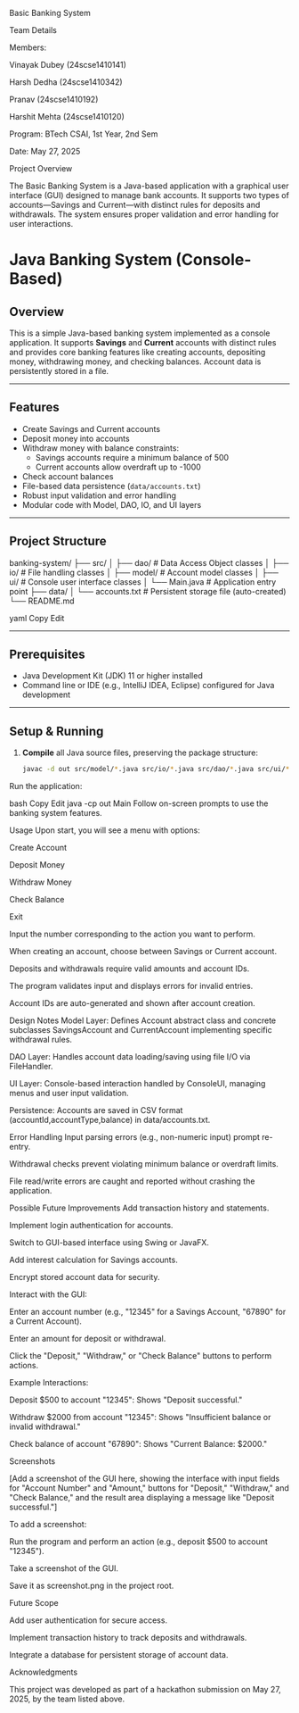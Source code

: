 Basic Banking System

Team Details





Members:





Vinayak Dubey (24scse1410141)



Harsh Dedha (24scse1410342)



Pranav (24scse1410192)



Harshit Mehta (24scse1410120)



Program: BTech CSAI, 1st Year, 2nd Sem



Date: May 27, 2025

Project Overview

The Basic Banking System is a Java-based application with a graphical user interface (GUI) designed to manage bank accounts. It supports two types of accounts—Savings and Current—with distinct rules for deposits and withdrawals. The system ensures proper validation and error handling for user interactions.

# Java Banking System (Console-Based)

## Overview
This is a simple Java-based banking system implemented as a console application. It supports **Savings** and **Current** accounts with distinct rules and provides core banking features like creating accounts, depositing money, withdrawing money, and checking balances. Account data is persistently stored in a file.

---

## Features

- Create Savings and Current accounts  
- Deposit money into accounts  
- Withdraw money with balance constraints:
  - Savings accounts require a minimum balance of 500  
  - Current accounts allow overdraft up to -1000  
- Check account balances  
- File-based data persistence (`data/accounts.txt`)  
- Robust input validation and error handling  
- Modular code with Model, DAO, IO, and UI layers

---

## Project Structure

banking-system/
├── src/
│ ├── dao/ # Data Access Object classes
│ ├── io/ # File handling classes
│ ├── model/ # Account model classes
│ ├── ui/ # Console user interface classes
│ └── Main.java # Application entry point
├── data/
│ └── accounts.txt # Persistent storage file (auto-created)
└── README.md

yaml
Copy
Edit

---

## Prerequisites

- Java Development Kit (JDK) 11 or higher installed  
- Command line or IDE (e.g., IntelliJ IDEA, Eclipse) configured for Java development

---

## Setup & Running

1. **Compile** all Java source files, preserving the package structure:
   ```bash
   javac -d out src/model/*.java src/io/*.java src/dao/*.java src/ui/*.java src/Main.java
Run the application:

bash
Copy
Edit
java -cp out Main
Follow on-screen prompts to use the banking system features.

Usage
Upon start, you will see a menu with options:

Create Account

Deposit Money

Withdraw Money

Check Balance

Exit

Input the number corresponding to the action you want to perform.

When creating an account, choose between Savings or Current account.

Deposits and withdrawals require valid amounts and account IDs.

The program validates input and displays errors for invalid entries.

Account IDs are auto-generated and shown after account creation.

Design Notes
Model Layer: Defines Account abstract class and concrete subclasses SavingsAccount and CurrentAccount implementing specific withdrawal rules.

DAO Layer: Handles account data loading/saving using file I/O via FileHandler.

UI Layer: Console-based interaction handled by ConsoleUI, managing menus and user input validation.

Persistence: Accounts are saved in CSV format (accountId,accountType,balance) in data/accounts.txt.

Error Handling
Input parsing errors (e.g., non-numeric input) prompt re-entry.

Withdrawal checks prevent violating minimum balance or overdraft limits.

File read/write errors are caught and reported without crashing the application.

Possible Future Improvements
Add transaction history and statements.

Implement login authentication for accounts.

Switch to GUI-based interface using Swing or JavaFX.

Add interest calculation for Savings accounts.

Encrypt stored account data for security.



Interact with the GUI:





Enter an account number (e.g., "12345" for a Savings Account, "67890" for a Current Account).



Enter an amount for deposit or withdrawal.



Click the "Deposit," "Withdraw," or "Check Balance" buttons to perform actions.



Example Interactions:





Deposit $500 to account "12345": Shows "Deposit successful."



Withdraw $2000 from account "12345": Shows "Insufficient balance or invalid withdrawal."



Check balance of account "67890": Shows "Current Balance: $2000."

Screenshots

[Add a screenshot of the GUI here, showing the interface with input fields for "Account Number" and "Amount," buttons for "Deposit," "Withdraw," and "Check Balance," and the result area displaying a message like "Deposit successful."]

To add a screenshot:





Run the program and perform an action (e.g., deposit $500 to account "12345").



Take a screenshot of the GUI.



Save it as screenshot.png in the project root.





Future Scope





Add user authentication for secure access.



Implement transaction history to track deposits and withdrawals.



Integrate a database for persistent storage of account data.

Acknowledgments

This project was developed as part of a hackathon submission on May 27, 2025, by the team listed above.
